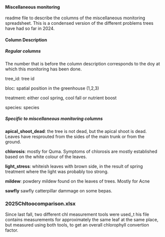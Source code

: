 #### Miscellaneous monitoring

readme file to describe the columns of the miscellaneous monitoring spreadsheet. This is a condensed version of the different problems trees have had so far in 2024.

#### Column Description

##### Regular columns

The number that is before the column description corresponds to the doy at which this monitoring has been done. 

tree_id: tree id

bloc: spatial position in the greenhouse (1,2,3)

treatment: either cool spring, cool fall or nutrient boost

species: species 

##### Specific to miscellaneous monitoring columns

**apical_shoot_dead**: the tree is not dead, but the apical shoot is dead. Leaves have resprouted from the sides of the main trunk or from the ground.  

**chlorosis**: mostly for Quma. Symptoms of chlorosis are mostly established based on the white colour of the leaves. 

**light_stress**: whiteish leaves with brown side, in the result of spring treatment where the light was probably too strong. 

**mildew**: powdery mildew found on the leaves of trees. Mostly for Acne

**sawfly** sawfly catterpillar dammage on some bepas.

### 2025Chltoocomparison.xlsx
Since last fall, two different chl measurement tools were used,,t his file contains measurements for approximately the same leaf at the same place, but measured using both tools, to get an overall chlorophyll convertion factor.